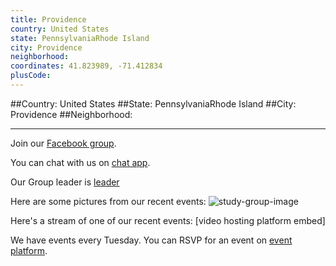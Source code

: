 ```yaml
---
title: Providence
country: United States
state: PennsylvaniaRhode Island
city: Providence
neighborhood: 
coordinates: 41.823989, -71.412834
plusCode:
---
```


##Country: United States
##State: PennsylvaniaRhode Island
##City: Providence
##Neighborhood: 
*****
Join our [Facebook group](https://www.facebook.com/groups/free.code.camp.providence).

You can chat with us on [chat app]().

Our Group leader is [leader]()

Here are some pictures from our recent events:
![study-group-image]()

Here's a stream of one of our recent events:
[video hosting platform embed]

We have events every Tuesday. You can RSVP for an event on [event platform]().
